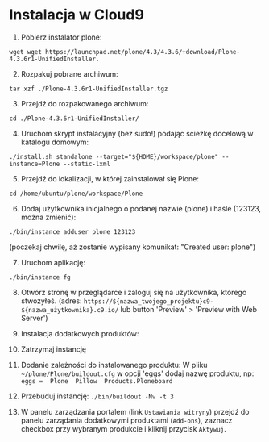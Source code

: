 Instalacja w Cloud9
===================

1. Pobierz instalator plone:
  ```
  wget wget https://launchpad.net/plone/4.3/4.3.6/+download/Plone-4.3.6r1-UnifiedInstaller. 
  ```
 
2. Rozpakuj pobrane archiwum: 
  ```
  tar xzf ./Plone-4.3.6r1-UnifiedInstaller.tgz
  ```

3. Przejdź do rozpakowanego archiwum: 
  ```
  cd ./Plone-4.3.6r1-UnifiedInstaller/
  ```

4. Uruchom skrypt instalacyjny (bez sudo!) podając ścieżkę docelową w katalogu domowym: 
  ```
  ./install.sh standalone --target="${HOME}/workspace/plone" --instance=Plone --static-lxml 
  ```

5. Przejdź do lokalizacji, w której zainstalował się Plone:
  ```
  cd /home/ubuntu/plone/workspace/Plone 
  ```

6. Dodaj użytkownika inicjalnego o podanej nazwie (plone) i haśle (123123, można zmienić): 
  ```
  ./bin/instance adduser plone 123123 
  ```
  (poczekaj chwilę, aż zostanie wypisany komunikat: "Created user: plone") 
 
7. Uruchom aplikację: 
  ```
  ./bin/instance fg 
  ```

8. Otwórz stronę w przeglądarce i zaloguj się na użytkownika, którego stwożyłeś. 
(adres: `https://${nazwa_twojego_projektu}­c9­${nazwa_użytkownika}.c9.io/` 
lub button 'Preview' ­> 'Preview with Web Server') 
 
9. Instalacja dodatkowych produktów:

  1. Zatrzymaj instancję 
  
  2. Dodanie zależności do instalowanego produktu: 
    W pliku `~/plone/Plone/buildout.cfg` w opcji 'eggs' dodaj nazwę produktu, np:
    ```
    eggs = 
        Plone 
        Pillow 
        Products.Ploneboard
    ```

  3. Przebuduj instancję: 
    ```
    ./bin/buildout -Nv -t 3
    ```

  4. W panelu zarządzania portalem (link `Ustawiania witryny`) przejdź do panelu zarządania 
  dodatkowymi produktami (`Add-ons`), zaznacz checkbox przy wybranym produkcie i kliknij 
  przycisk `Aktywuj`. 
